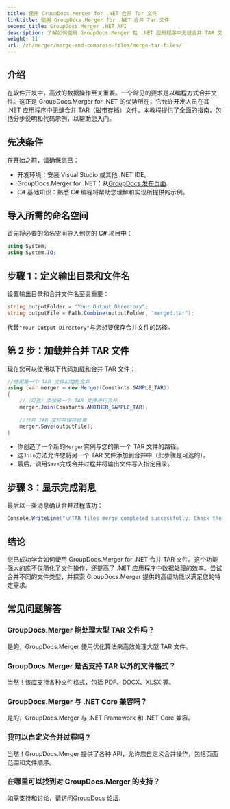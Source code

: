 ```yaml
---
title: 使用 GroupDocs.Merger for .NET 合并 Tar 文件
linktitle: 使用 GroupDocs.Merger for .NET 合并 Tar 文件
second_title: GroupDocs.Merger .NET API
description: 了解如何使用 GroupDocs.Merger 在 .NET 应用程序中无缝合并 TAR 文件。本教程提供了全面的分步方法，并附有代码示例。
weight: 11
url: /zh/merger/merge-and-compress-files/merge-tar-files/
---
```

## 介绍

在软件开发中，高效的数据操作至关重要。一个常见的要求是以编程方式合并文件。这正是 GroupDocs.Merger for .NET 的优势所在，它允许开发人员在其 .NET 应用程序中无缝合并 TAR（磁带存档）文件。本教程提供了全面的指南，包括分步说明和代码示例，以帮助您入门。

## 先决条件

在开始之前，请确保您已：

- 开发环境：安装 Visual Studio 或其他 .NET IDE。
-  GroupDocs.Merger for .NET：从[GroupDocs 发布页面](https://releases.groupdocs.com/merger/net/).
- C# 基础知识：熟悉 C# 编程将帮助您理解和实现所提供的示例。

## 导入所需的命名空间

首先将必要的命名空间导入到您的 C# 项目中：

```csharp
using System;
using System.IO;
```

## 步骤 1：定义输出目录和文件名

设置输出目录和合并文件名至关重要：

```csharp
string outputFolder = "Your Output Directory";
string outputFile = Path.Combine(outputFolder, "merged.tar");
```

代替`"Your Output Directory"`与您想要保存合并文件的路径。

## 第 2 步：加载并合并 TAR 文件

现在您可以使用以下代码加载和合并 TAR 文件：

```csharp
//使用第一个 TAR 文件初始化合并
using (var merger = new Merger(Constants.SAMPLE_TAR))
{
    //（可选）添加另一个 TAR 文件进行合并
    merger.Join(Constants.ANOTHER_SAMPLE_TAR);
    
    //合并 TAR 文件并保存结果
    merger.Save(outputFile);
}
```

- 你创造了一个新的`Merger`实例与您的第一个 TAR 文件的路径。
- 这`Join`方法允许您将另一个 TAR 文件添加到合并中（此步骤是可选的）。
- 最后，调用`Save`完成合并过程并将输出文件写入指定目录。

## 步骤 3：显示完成消息

最后以一条消息确认合并过程成功：

```csharp
Console.WriteLine("\nTAR files merge completed successfully. Check the output in {0}", outputFolder);
```

## 结论

您已成功学会如何使用 GroupDocs.Merger for .NET 合并 TAR 文件。这个功能强大的库不仅简化了文件操作，还提高了 .NET 应用程序中数据处理的效率。尝试合并不同的文件类型，并探索 GroupDocs.Merger 提供的高级功能以满足您的特定需求。

## 常见问题解答

### GroupDocs.Merger 能处理大型 TAR 文件吗？
是的，GroupDocs.Merger 使用优化算法来高效处理大型 TAR 文件。

### GroupDocs.Merger 是否支持 TAR 以外的文件格式？
当然！该库支持各种文件格式，包括 PDF、DOCX、XLSX 等。

### GroupDocs.Merger 与 .NET Core 兼容吗？
是的，GroupDocs.Merger 与 .NET Framework 和 .NET Core 兼容。

### 我可以自定义合并过程吗？
当然！GroupDocs.Merger 提供了各种 API，允许您自定义合并操作，包括页面范围和文件顺序。

### 在哪里可以找到对 GroupDocs.Merger 的支持？
如需支持和讨论，请访问[GroupDocs 论坛](https://forum.groupdocs.com/c/merger/32).